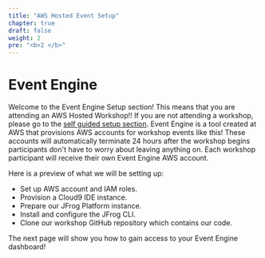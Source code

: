 ```yaml
---
title: "AWS Hosted Event Setup"
chapter: true
draft: false
weight: 2
pre: "<b>2 </b>"
---
```


# Event Engine

Welcome to the Event Engine Setup section! This means that you are attending an AWS Hosted Workshop!! If you are not attending a workshop, please go to the [self guided setup section](2_self_guided_setup.html"). Event Engine is a tool created at AWS that provisions AWS accounts for workshop events like this! These accounts will automatically terminate 24 hours after the workshop begins participants don't have to worry about leaving anything on. Each workshop participant will receive their own Event Engine AWS account. 

Here is a preview of what we will be setting up:

* Set up AWS account and IAM roles.
* Provision a Cloud9 IDE instance.
* Prepare our JFrog Platform instance.
* Install and configure the JFrog CLI.
* Clone our workshop GitHub repository which contains our code.

The next page will show you how to gain access to your Event Engine dashboard!
